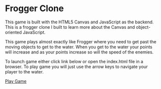 # Frogger Clone

This game is built with the HTML5 Canvas and JavaScript as the backend. This is a frogger clone I built to learn more about the Canvas and object-oriented JavaScript.

This game plays almost exactly like Frogger where you need to get past the moving objects to get to the water. When you get to the water your points will increase and as your points increase so will the speed of the enemies.

To launch game either click link below or open the index.html file in a browser. To play game you will just use the arrow keys to navigate your player to the water.

[Play Game](http://brockcooper.github.io/frogger_game)